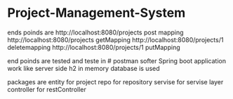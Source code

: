 # Project-Management-System
ends poinds are
http://localhost:8080/projects     post mapping
http://localhost:8080/projects     getMapping
http://localhost:8080/projects/1   deletemapping
http://localhost:8080/projects/1   putMapping


end poinds are tested and teste in # postman softer
Spring boot application work like server side 
h2 in memory database is used

packages are 
entity for project
repo for repository
servise for servise layer
controller for restController

